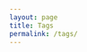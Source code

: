 ```yaml
---
layout: page
title: Tags
permalink: /tags/
---
```

<html>
<head>
	<style>
a:hover {
	text-decoration:none;
	color:#ba6b8b;
}

#tag {
	color:#ff69b4;
}

	</style>
</head>
<body>


{% capture tags %}
  {% for tag in site.tags %}
    {{ tag[0] }}
  {% endfor %}
{% endcapture %}
{% assign sortedtags = tags | split:' ' | sort %}

{% for tag in sortedtags %}
  <p id="tag">{{ tag }}</p>
  <ul>
  {% for post in site.tags[tag] %}
    <li><a href="{{ post.url }}">{{ post.title }}</a></li>
  {% endfor %}
  </ul>
{% endfor %}
</body>
</html>